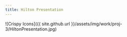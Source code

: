 ```yaml
---
title: Hilton Presentation
---
```


![Crispy Icons]({{ site.github.url }}/assets/img/work/proj-3/HiltonPresentation.jpg)

